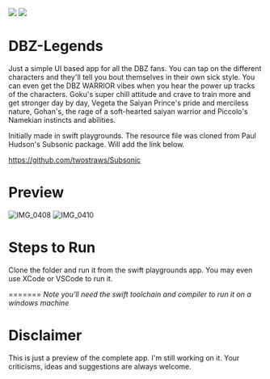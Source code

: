 <p>
    <img src="https://img.shields.io/badge/Author-sougatoroy3-ff69b4.svg" />
    <img src="https://img.shields.io/badge/Swift-5.5-ff69b4.svg" />
</p>

# DBZ-Legends
Just a simple UI based app for all the DBZ fans. You can tap on the different characters and they'll tell you bout themselves in their own sick style. You can even get the DBZ WARRIOR vibes when you hear the power up tracks of the characters. Goku's super chill attitude and crave to train more and get stronger day by day, Vegeta the Saiyan Prince's pride and merciless nature, Gohan's, the rage of a soft-hearted saiyan warrior and Piccolo's Namekian instincts and abilities.

Initially made in swift playgrounds. 
The resource file was cloned from Paul Hudson's Subsonic package. Will add the link below.

https://github.com/twostraws/Subsonic

# Preview
![IMG_0408](https://user-images.githubusercontent.com/70825861/152324810-162bf174-c666-457e-86ce-8ad1a93d5e1f.PNG)
![IMG_0410](https://user-images.githubusercontent.com/70825861/152324822-aa30d979-a6f1-487b-9d47-1646954e0fe2.PNG)

# Steps to Run
Clone the folder and run it from the swift playgrounds app.
You may even use XCode or VSCode to run it.

=======
*Note you'll need the swift toolchain and compiler to run it on a windows machine*

# Disclaimer
This is just a preview of the complete app. I'm still working on it. Your criticisms, ideas and suggestions are always welcome.
